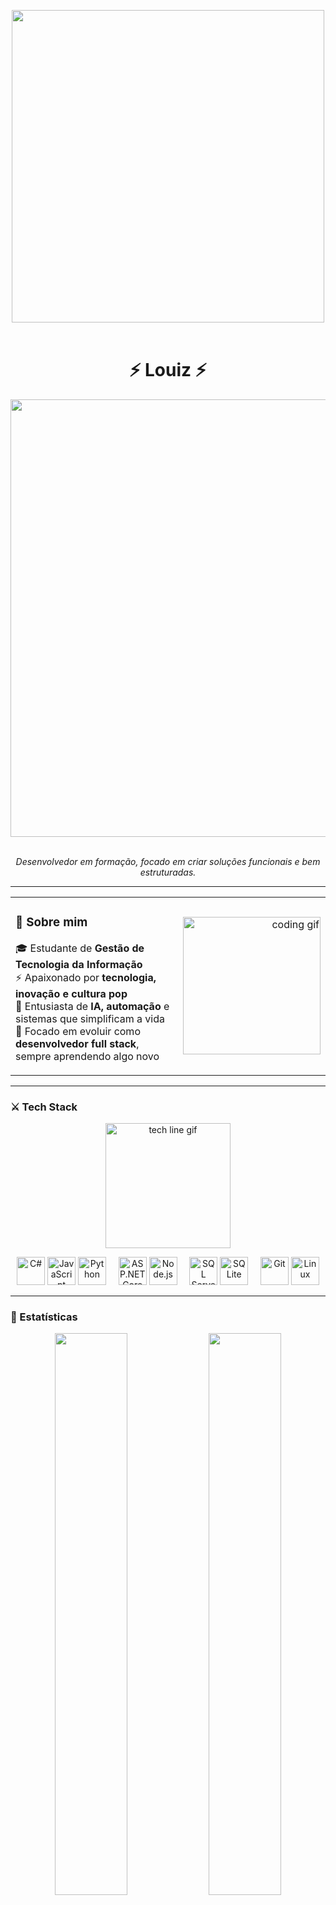 <!-- 🧠 Banner principal -->
<p align="center">
<img src="https://user-images.githubusercontent.com/74038190/212284136-03988914-d899-44b4-b1d9-4eeccf656e44.gif" width="500">
<br><br>

<h1 align="center">⚡ Louiz ⚡</h1> 
<p align="center"> <img src="https://user-images.githubusercontent.com/74038190/212284100-561aa473-3905-4a80-b561-0d28506553ee.gif" width="700">
<br><br>
<p align="center">
  <em>Desenvolvedor em formação, focado em criar soluções funcionais e bem estruturadas.</em>
</p>

---

<table>
  <tr>
    <td>

### 🎸 Sobre mim 
🎓 Estudante de **Gestão de Tecnologia da Informação**  
⚡ Apaixonado por **tecnologia, inovação e cultura pop**  
🧠 Entusiasta de **IA, automação** e sistemas que simplificam a vida  
🔧 Focado em evoluir como **desenvolvedor full stack**, sempre aprendendo algo novo  

  </td>
  <td align="right">
    <img src="https://user-images.githubusercontent.com/74038190/216649417-9acc58df-9186-4132-ad43-819a57babb67.gif" width="220" alt="coding gif">
  </td>
  </tr>
</table>

---

### ⚔️ Tech Stack

<p align="center">
  <img src="https://user-images.githubusercontent.com/74038190/219923809-b86dc415-a0c2-4a38-bc88-ad6cf06395a8.gif" width="200" alt="tech line gif">
</p>

<p align="center">
  
<!-- Linguagens -->
<img src="https://cdn.jsdelivr.net/gh/devicons/devicon/icons/csharp/csharp-original.svg" width="45" height="45" alt="C#" />
<img src="https://cdn.jsdelivr.net/gh/devicons/devicon/icons/javascript/javascript-original.svg" width="45" height="45" alt="JavaScript" />
<img src="https://cdn.jsdelivr.net/gh/devicons/devicon/icons/python/python-original.svg" width="45" height="45" alt="Python" />
&nbsp;&nbsp;&nbsp;
<!-- Frameworks -->
<img src="https://cdn.jsdelivr.net/gh/devicons/devicon/icons/dotnetcore/dotnetcore-original.svg" width="45" height="45" alt="ASP.NET Core" />
<img src="https://cdn.jsdelivr.net/gh/devicons/devicon/icons/nodejs/nodejs-original.svg" width="45" height="45" alt="Node.js" />
&nbsp;&nbsp;&nbsp;
<!-- Banco de Dados -->
<img src="https://cdn.jsdelivr.net/gh/devicons/devicon/icons/microsoftsqlserver/microsoftsqlserver-plain.svg" width="45" height="45" alt="SQL Server" />
<img src="https://cdn.jsdelivr.net/gh/devicons/devicon/icons/sqlite/sqlite-original.svg" width="45" height="45" alt="SQLite" />
&nbsp;&nbsp;&nbsp;
<!-- Outros -->
<img src="https://cdn.jsdelivr.net/gh/devicons/devicon/icons/git/git-original.svg" width="45" height="45" alt="Git" />
<img src="https://cdn.jsdelivr.net/gh/devicons/devicon/icons/linux/linux-original.svg" width="45" height="45" alt="Linux" />

</p>

---

### 🚀 Estatísticas
<p align="center">
  <img width="48%" src="https://github-readme-stats.vercel.app/api?username=SEUUSUARIO&show_icons=true&theme=tokyonight" />
  <img width="48%" src="https://github-readme-streak-stats.herokuapp.com/?user=SEUUSUARIO&theme=tokyonight" />
</p>

---

### 🎧 Filosofia
<p align="center">
  <em>“Aprender, evoluir e criar com propósito — todos os dias.”</em>
</p>

<p align="center">
  <img src="https://github.com/Anmol-Baranwal/Cool-GIFs-For-GitHub/assets/74038190/a754eac4-5a8b-4e8f-922b-aff555400790" width="300">
<br><br>
</p>
